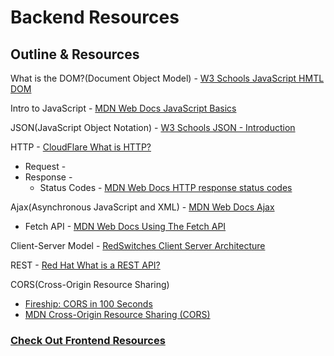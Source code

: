 # Backend Resources

## Outline & Resources
What is the DOM?(Document Object Model) - [W3 Schools JavaScript HMTL DOM](https://www.w3schools.com/js/js_htmldom.asp)

Intro to JavaScript - [MDN Web Docs JavaScript Basics](https://developer.mozilla.org/en-US/docs/Learn/Getting_started_with_the_web/JavaScript_basics)

JSON(JavaScript Object Notation) - [W3 Schools JSON - Introduction](https://www.w3schools.com/js/js_json_intro.asp)

HTTP - [CloudFlare What is HTTP?](https://www.cloudflare.com/learning/ddos/glossary/hypertext-transfer-protocol-http/)
  - Request - 
  - Response - 
    - Status Codes - [MDN Web Docs HTTP response status codes](https://developer.mozilla.org/en-US/docs/Web/HTTP/Status)

Ajax(Asynchronous JavaScript and XML) - [MDN Web Docs Ajax](https://developer.mozilla.org/en-US/docs/Glossary/AJAX)
  - Fetch API - [MDN Web Docs Using The Fetch API](https://developer.mozilla.org/en-US/docs/Web/API/Fetch_API/Using_Fetch)

Client-Server Model - [RedSwitches Client Server Architecture](https://www.redswitches.com/blog/client-server-architecture/)

REST - [Red Hat What is a REST API?](https://www.redhat.com/en/topics/api/what-is-a-rest-api)

CORS(Cross-Origin Resource Sharing)
  - [Fireship: CORS in 100 Seconds](https://www.youtube.com/watch?v=4KHiSt0oLJ0)
  - [MDN Cross-Origin Resource Sharing (CORS)](https://developer.mozilla.org/en-US/docs/Web/HTTP/CORS)

### [Check Out Frontend Resources](https://github.com/angel-721/code-school-2024-resources/blob/main/frontend/README.md)
